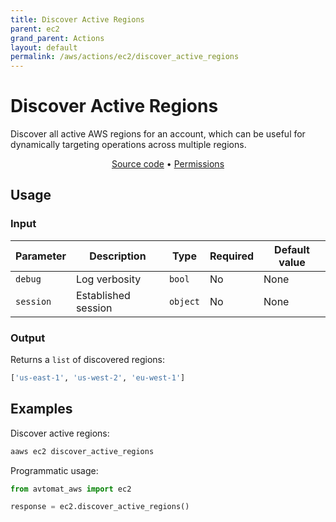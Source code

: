 ```yaml
---
title: Discover Active Regions
parent: ec2
grand_parent: Actions
layout: default
permalink: /aws/actions/ec2/discover_active_regions
---
```


# Discover Active Regions

Discover all active AWS regions for an account, which can be useful for dynamically targeting operations
across multiple regions.

<p align="center">
   <a href="https://github.com/avtomat-hub/avtomat-aws/tree/main/avtomat_aws/ec2/discover_active_regions.py">Source code</a> •
   <a href="/aws/permissions/ec2/discover_active_regions">Permissions</a>
</p>

## Usage

### Input

| Parameter  | Description                       | Type     | Required | Default value |
|------------|-----------------------------------|----------|----------|---------------|
| `debug`    | Log verbosity                     | `bool`   | No       | None          |
| `session`  | Established session               | `object` | No       | None          |

### Output

Returns a `list` of discovered regions:

```python
['us-east-1', 'us-west-2', 'eu-west-1']
```

## Examples

Discover active regions:

```bash
aaws ec2 discover_active_regions
```

Programmatic usage:

```python
from avtomat_aws import ec2

response = ec2.discover_active_regions()
```
